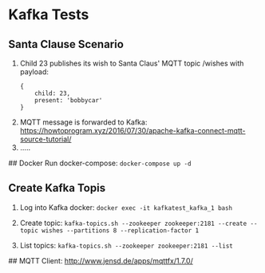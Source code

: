 # Kafka Tests

## Santa Clause Scenario
1. Child 23 publishes its wish to Santa Claus' MQTT topic /wishes with payload:
    ```
    {
        child: 23,
        present: 'bobbycar'
    }
    ```
2. MQTT message is forwarded to Kafka: https://howtoprogram.xyz/2016/07/30/apache-kafka-connect-mqtt-source-tutorial/
3. .....

## Docker
Run docker-compose:
`docker-compose up -d`

## Create Kafka Topis
1. Log into Kafka docker:
`docker exec -it kafkatest_kafka_1 bash`

2. Create topic:
`kafka-topics.sh --zookeeper zookeeper:2181 --create --topic wishes --partitions 8 --replication-factor 1`

3. List topics:
`kafka-topics.sh --zookeeper zookeeper:2181 --list`

## MQTT 
Client: http://www.jensd.de/apps/mqttfx/1.7.0/